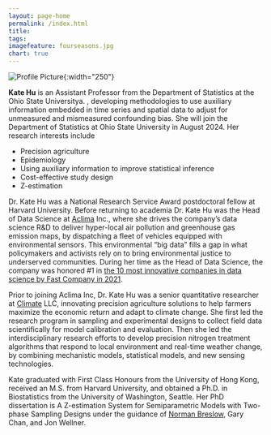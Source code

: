 ```yaml
---
layout: page-home
permalink: /index.html
title: 
tags: 
imagefeature: fourseasons.jpg
chart: true
---
```


![Profile Picture](profile.png){:width="250"}

 **Kate Hu** is an Assistant Professor from the Department of Statistics at the Ohio State Universitya. , developing methodologies to use auxiliary information embedded in time series and spatial data to adjust for unmeasured and mismeasured confounding bias. She will join the Department of Statistics at Ohio State University in August 2024. Her research interests  include

 * Precision agriculture
 * Epidemiology
 * Using auxiliary information to improve statistical inference
 * Cost-effective study design
 * Z-estimation
 

Dr. Kate Hu was a National Research Service Award postdoctoral fellow at Harvard University. Before returning to academia  Dr. Kate Hu was the Head of Data Science at [Aclima](https://air.health/) Inc., where she drives the company’s data science R&D to deliver hyper-local air pollution and greenhouse gas emission maps, by dispatching a fleet of vehicles equipped with environmental sensors. This environmental “big data” fills a  gap in what policymakers and activists rely on to bring environmental justice to underserved communities.  During her time as the Head of Data Science, the company was honored #1 in [the 10 most innovative companies in data science by Fast Company in 2021](https://www.fastcompany.com/90600170/data-science-most-innovative-companies-2021).

Prior to joining Aclima Inc, Dr. Kate Hu was a senior quantitative researcher at [Climate](https://climate.com/features/variable-rate-seeding/) LLC, innovating precision agriculture solutions to help farmers maximize the economic return and adapt to climate change.  She first led the research program in sampling and experimental designs to collect field data scientifically for model calibration and evaluation. Then she led the interdisciplinary research efforts to develop precision nitrogen treatment algorithms that respond to local environment and real-time weather change,  by combining mechanistic models, statistical models, and new sensing technologies. 

Kate graduated with First Class Honours from the University of Hong Kong, received an M.S. from Harvard University, and obtained a Ph.D. in Biostatistics from the University of Washington, Seattle. Her PhD dissertation is A Z-estimation System for Semiparametric Models with Two-phase Sampling Designs under the guidance of [Norman Breslow](https://www.seattletimes.com/seattle-news/obituaries/dr-norman-breslow-74-dies-uw-biostatistician-led-to-advances-in-medical-research/), Gary Chan, and Jon Wellner. 
   
